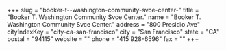 +++
slug = "booker-t--washington-community-svce-center-"
title = "Booker T. Washington Community Svce Center."
name = "Booker T. Washington Community Svce Center."
address = "800 Presidio Ave"
cityIndexKey = "city-ca-san-francisco"
city = "San Francisco"
state = "CA"
postal = "94115"
website = ""
phone = "415 928-6596"
fax = ""
+++
